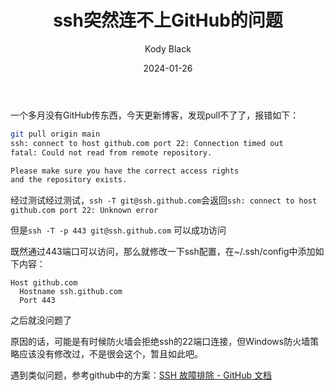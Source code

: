﻿---
layout:     post
title:      ssh突然连不上GitHub的问题
subtitle:   
date:       2024-01-26
author:     Kody Black
header-img: img/post-bg-normal.jpg
catalog: true
tags:
    - 配置
---

一个多月没有GitHub传东西，今天更新博客，发现pull不了了，报错如下：

```bash
git pull origin main
ssh: connect to host github.com port 22: Connection timed out
fatal: Could not read from remote repository.

Please make sure you have the correct access rights
and the repository exists.

```

经过测试经过测试，`ssh -T git@ssh.github.com`会返回`ssh: connect to host github.com port 22: Unknown error`

但是`ssh -T -p 443 git@ssh.github.com` 可以成功访问

既然通过443端口可以访问，那么就修改一下ssh配置，在~/.ssh/config中添加如下内容：

```
Host github.com
  Hostname ssh.github.com
  Port 443
```

之后就没问题了

原因的话，可能是有时候防火墙会拒绝ssh的22端口连接，但Windows防火墙策略应该没有修改过，不是很会这个，暂且如此吧。

遇到类似问题，参考github中的方案：[SSH 故障排除 - GitHub 文档](https://docs.github.com/zh/authentication/troubleshooting-ssh)
